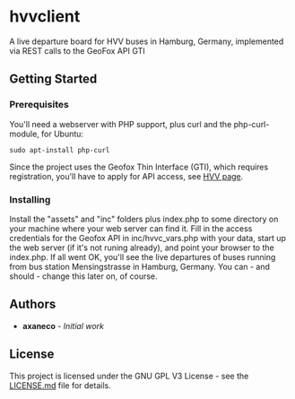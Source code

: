# hvvclient
A live departure board for HVV buses in Hamburg, Germany, implemented via REST calls to the GeoFox API GTI

## Getting Started

### Prerequisites

You'll need a webserver with PHP support, plus curl and the php-curl-module, for Ubuntu:
```
sudo apt-install php-curl
```
Since the project uses the Geofox Thin Interface (GTI), which requires registration, you'll have to apply for API access, see [HVV page](https://www.hvv.de/de/fahrplaene/abruf-fahrplaninfos/datenabruf).

### Installing

Install the "assets" and "inc" folders plus index.php to some directory on your machine where your web server can find it. Fill in the access credentials for the Geofox API in inc/hvvc_vars.php with your data, start up the web server (if it's not runing already), and point your browser to the index.php. If all went OK, you'll see the live departures of buses running from bus station Mensingstrasse in Hamburg, Germany. You can - and should - change this later on, of course.

## Authors

* **axaneco** - *Initial work*

## License

This project is licensed under the GNU GPL V3 License - see the [LICENSE.md](LICENSE.md) file for details.
